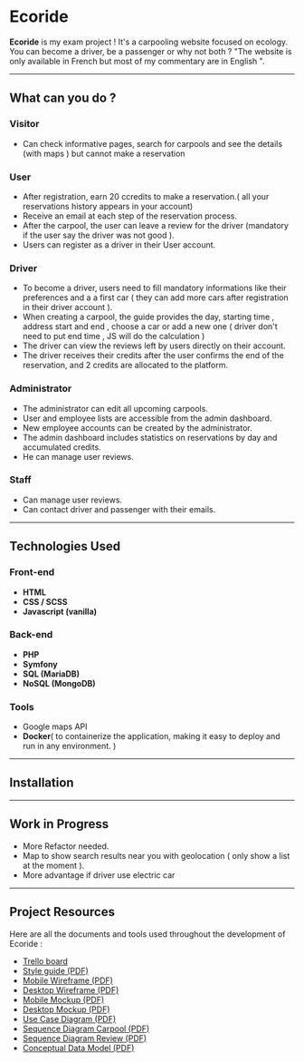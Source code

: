 # Ecoride

**Ecoride** is my exam project ! It's a carpooling website focused on ecology. You can become a driver, be a passenger or why not both ? "The website is only available in French but most of my commentary are in English ".

---

## What can you do ?

### Visitor

- Can check informative pages, search for carpools and see the details (with maps ) but cannot make a reservation

### User

- After registration, earn 20 ccredits to make a reservation.( all your reservations history appears in your account)
- Receive an email at each step of the reservation process.
- After the carpool, the user can leave a review for the driver (mandatory if the user say the driver was not good ).
- Users can register as a driver in their User account.

### Driver

- To become a driver, users need to fill mandatory informations like their preferences and a a first car ( they can add more cars after registration in their driver account ).
- When creating a carpool, the guide provides the day, starting time , address start and end , choose a car or add a new one ( driver don't need to put end time , JS will do the calculation )
- The driver can view the reviews left by users directly on their account.
- The driver receives their credits after the user confirms the end of the reservation, and 2 credits are allocated to the platform.

### Administrator

- The administrator can edit all upcoming carpools.
- User and employee lists are accessible from the admin dashboard.
- New employee accounts can be created by the administrator.
- The admin dashboard includes statistics on reservations by day and accumulated credits.
- He can manage user reviews.

### Staff

- Can manage user reviews.
- Can contact driver and passenger with their emails.

---

## Technologies Used

### Front-end

- **HTML**
- **CSS / SCSS**
- **Javascript (vanilla)**

### Back-end

- **PHP**
- **Symfony**
- **SQL (MariaDB)**
- **NoSQL (MongoDB)**

### Tools

- Google maps API
- **Docker**(  to containerize the application, making it easy to deploy and run in any environment. )

---

## Installation


---

## Work in Progress

- More Refactor needed.
- Map to show search results near you with geolocation ( only show a list at the moment ).
- More advantage if driver use electric car

---

## Project Resources

Here are all the documents and tools used throughout the development of Ecoride :

- [Trello board](https://trello.com/b/OZKjROh0/ecoride)
- [Style guide (PDF)](documents/charte_graphique_ecoride.pdf)
- [Mobile Wireframe (PDF)](documents/wireframe_mobile.pdf)
- [Desktop Wireframe (PDF)](documents/Wireframe_Desktop.pdf)
- [Mobile Mockup (PDF)](documents/mockup_mobile.pdf)
- [Desktop Mockup (PDF)](documents/mockup_desktop.pdf)
- [Use Case Diagram (PDF)](documents/diagramme_utilisation.pdf)
- [Sequence Diagram Carpool (PDF)](documents/diagramme_sequence_covoit.pdf)
- [Sequence Diagram Review (PDF)](documents/diagramme-sequence-avis.pdf)
- [Conceptual Data Model (PDF)](documents/MCD.pdf)